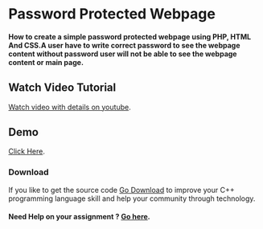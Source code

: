 # Password Protected Webpage
#### How to create a simple password protected webpage using PHP, HTML And CSS.A user have to write correct password to see the webpage content without password user will not be able to see the webpage content or main page.


## Watch Video Tutorial
[Watch video with details on youtube](https://youtu.be/tbffE8Lh2Co).

## Demo
[Click Here](https://repl.it/@LiveSportsSport/Know-your-symptoms).

### Download
If you like to get the source code [Go Download](https://github.com/jaffery97/ppwebpage/archive/master.zip) to improve your C++ programming language skill and help your community through technology.

#### Need Help on your assignment ? [Go here](https://edchat.info/ed).
